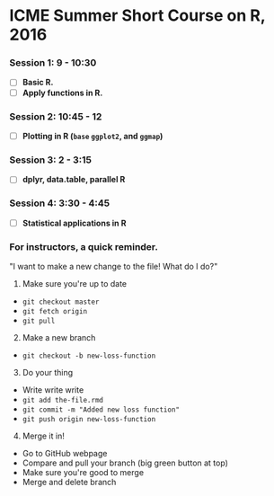 # ICME Summer Short Course on R, 2016

### Session 1: 9 - 10:30
- [ ] **Basic R.**
- [ ] **Apply functions in R.**

### Session 2: 10:45 - 12
- [ ] **Plotting in R (`base` `ggplot2`, and `ggmap`)**

### Session 3: 2 - 3:15
- [ ] **dplyr, data.table, parallel R**

### Session 4: 3:30 - 4:45
- [ ] **Statistical applications in R**

### For instructors, a quick reminder.
"I want to make a new change to the file! What do I do?"

1. Make sure you're up to date
  * `git checkout master`
  * `git fetch origin`
  * `git pull`
2. Make a new branch
  * `git checkout -b new-loss-function`
3. Do your thing
  * Write write write
  * `git add the-file.rmd`
  * `git commit -m "Added new loss function"`
  * `git push origin new-loss-function`
4. Merge it in!
  * Go to GitHub webpage
  * Compare and pull your branch (big green button at top)
  * Make sure you're good to merge
  * Merge and delete branch
